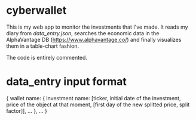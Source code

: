 # cyberwallet

This is my web app to monitor the investments that I've made. It reads my diary from *data_entry.json*, searches the economic data in the AlphaVantage DB (https://www.alphavantage.co/) and finally visualizes them in a table-chart fashion.

The code is entirely commented.

# data_entry input format

{
    wallet name: {
        investment name: [ticker, initial date of the investment, price of the object at that moment, [first day of the new splitted price, split factor]],
        ...
    },
    ...
}